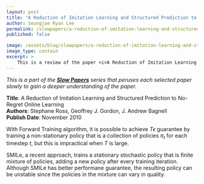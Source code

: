 ```yaml
---
layout: post
title: "A Reduction of Imitation Learning and Structured Prediction to No-Regret Online Learning"
author: Seungjae Ryan Lee
permalink: /slowpapers/a-reduction-of-imitation-learning-and-structured-prediction-to-no-regret-online-learning/
published: false

image: /assets/blog/slowpapers/a-reduction-of-imitation-learning-and-structured-prediction-to-no-regret-online-learning/front.png
image_type: contain
excerpt: >
    This is a review of the paper <i>A Reduction of Imitation Learning and Structured Prediction to No-Regret Online Learning</i> by S. Ross, G. Gordon, and J. Bagnell. The paper introduces Dataset Aggregation (DAgger), an imitation learning algorithm that trains a stationary deterministic policy. DAgger is shown to outperform previous approaches in *Super Tux Kart*, *Super Mario Bros.*, and Handwriting Recognition.
---
```


*This is a part of the [**Slow Papers**](/slowpapers) series that peruses each selected paper slowly to gain a deeper understanding of the paper.*

**Title**: A Reduction of Imitation Learning and Structured Prediction to No-Regret Online Learning
<br/>
**Authors**: Stephane Ross, Geoffrey J. Gordon, J. Andrew Bagnell
<br/>
**Publish Date**: November 2010

With Forward Training algorithm, it is possible to achieve $T \epsilon$ guarantee by training a non-stationary policy that is a collection of policies $\pi_t$ for each timestep $t$, but this is impractical when $T$ is large.

SMILe, a recent approach, trains a stationary stochastic policy that is finite mixture of policies, adding a new policy after every training iteration. Although SMILe has better performane guarantee, the resulting policy can be unstable since the policies in the mixture can vary in quality.
